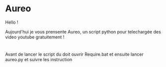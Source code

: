 # Aureo

Hello !

Aujourd'hui je vous prensente Aureo, un script python pour telechargée des video youtube gratuitement !

#

Avant de lancer le script du doit ouvrir Require.bat et ensuite lancer aureo.py et suivre les instruction
